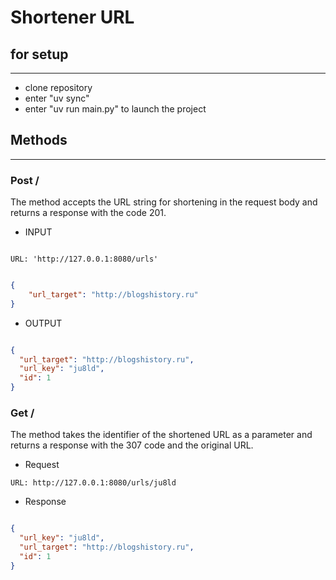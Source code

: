 # Shortener URL

## for setup

---

- clone repository
- enter "uv sync"
- enter "uv run main.py" to launch the project

## Methods

---

### Post /

The method accepts the URL string for shortening in the request body and returns a response with the code 201.

- INPUT

```URL

URL: 'http://127.0.0.1:8080/urls' 

```

```json

{
    "url_target": "http://blogshistory.ru"
}

```

- OUTPUT

```json

{
  "url_target": "http://blogshistory.ru",
  "url_key": "ju8ld",
  "id": 1
}

```

### Get /

The method takes the identifier of the shortened URL as a parameter and returns a response with the 307 code and the original URL.

- Request

```URL
URL: http://127.0.0.1:8080/urls/ju8ld
```

- Response

```json

{
  "url_key": "ju8ld",
  "url_target": "http://blogshistory.ru",
  "id": 1
}

```
